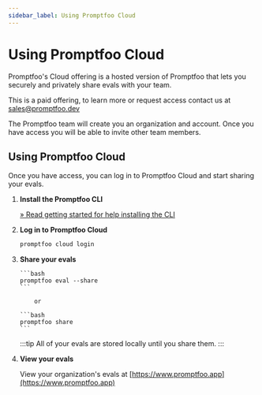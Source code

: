```yaml
---
sidebar_label: Using Promptfoo Cloud
---
```


# Using Promptfoo Cloud

Promptfoo's Cloud offering is a hosted version of Promptfoo that lets you securely and privately share evals with your team.

This is a paid offering, to learn more or request access contact us at sales@promptfoo.dev

The Promptfoo team will create you an organization and account. Once you have access you will be able to invite other team members.

## Using Promptfoo Cloud

Once you have access, you can log in to Promptfoo Cloud and start sharing your evals.

1.  **Install the Promptfoo CLI**

    [&raquo; Read getting started for help installing the CLI](/docs/getting-started)

2.  **Log in to Promptfoo Cloud**

    ```bash
    promptfoo cloud login
    ```

3.  **Share your evals**

        ```bash
        promptfoo eval --share
        ```

            or

        ```bash
        promptfoo share
        ```

    :::tip
    All of your evals are stored locally until you share them.
    :::

4.  **View your evals**

    View your organization's evals at [https://www.promptfoo.app](https://www.promptfoo.app)

